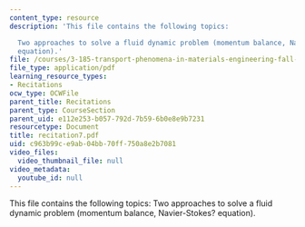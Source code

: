 ```yaml
---
content_type: resource
description: 'This file contains the following topics:

  Two approaches to solve a fluid dynamic problem (momentum balance, Navier-Stokes?
  equation).'
file: /courses/3-185-transport-phenomena-in-materials-engineering-fall-2003/c963b99ce9ab04bb70ff750a8e2b7081_recitation7.pdf
file_type: application/pdf
learning_resource_types:
- Recitations
ocw_type: OCWFile
parent_title: Recitations
parent_type: CourseSection
parent_uid: e112e253-b057-792d-7b59-6b0e8e9b7231
resourcetype: Document
title: recitation7.pdf
uid: c963b99c-e9ab-04bb-70ff-750a8e2b7081
video_files:
  video_thumbnail_file: null
video_metadata:
  youtube_id: null
---
```

This file contains the following topics:
Two approaches to solve a fluid dynamic problem (momentum balance, Navier-Stokes? equation).

